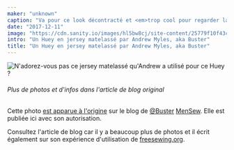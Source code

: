 ```yaml
---
maker: "unknown"
caption: "Va pour ce look décontracté et <em>trop cool pour regarder la caméra</em>."
date: "2017-12-11"
image: "https://cdn.sanity.io/images/hl5bw8cj/site-content/25779f10f43cc87d9d4e201248b2e1a4f9af9009-1403x1403.jpg"
intro: "Un Huey en jersey matelassé par Andrew Myles, aka Buster"
title: "Un Huey en jersey matelassé par Andrew Myles, aka Buster"
---
```


![N'adorez-vous pas ce jersey matelassé qu'Andrew a utilisé pour ce Huey ?](https://posts.freesewing.org/uploads/quilted_jersey_huey_high_detail_20acdff4f5.jpg "N'adorez-vous pas ce jersey matelassé qu'Andrew a utilisé pour ce Huey ?")

<Note>

###### Plus de photos et d'infos dans l'article de blog original
Cette photo 
[est apparue à l'origine](https://mensew.wordpress.com/2017/12/10/hugo-hoodie-freesewing-org/) 
sur le blog de [@Buster](/users/Buster) [MenSew](https://mensew.wordpress.com/). Elle est publiée ici avec son autorisation.

Consultez l'article de blog car il y a beaucoup plus de photos et il écrit également sur son 
expérience d'utilisation de [freesewing.org](/).

</Note>
